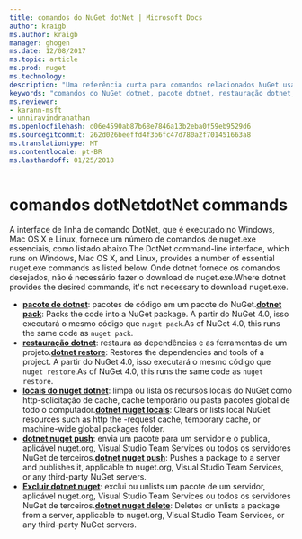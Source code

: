 ```yaml
---
title: comandos do NuGet dotNet | Microsoft Docs
author: kraigb
ms.author: kraigb
manager: ghogen
ms.date: 12/08/2017
ms.topic: article
ms.prod: nuget
ms.technology: 
description: "Uma referência curta para comandos relacionados NuGet usando a interface de linha de comando dotnet."
keywords: "comandos do NuGet dotnet, pacote dotnet, restauração dotnet, dotnet nuget locais, dotnet nuget push, dotnet nuget delete"
ms.reviewer:
- karann-msft
- unniravindranathan
ms.openlocfilehash: d06e4590ab87b68e7846a13b2eba0f59eb9529d6
ms.sourcegitcommit: 262d026beeffd4f3b6fc47d780a2f701451663a8
ms.translationtype: MT
ms.contentlocale: pt-BR
ms.lasthandoff: 01/25/2018
---
```

# <a name="dotnet-commands"></a><span data-ttu-id="8ca0d-104">comandos dotNet</span><span class="sxs-lookup"><span data-stu-id="8ca0d-104">dotNet commands</span></span>

<span data-ttu-id="8ca0d-105">A interface de linha de comando DotNet, que é executado no Windows, Mac OS X e Linux, fornece um número de comandos de nuget.exe essenciais, como listado abaixo.</span><span class="sxs-lookup"><span data-stu-id="8ca0d-105">The DotNet command-line interface, which runs on Windows, Mac OS X, and Linux, provides a number of essential nuget.exe commands as listed below.</span></span> <span data-ttu-id="8ca0d-106">Onde dotnet fornece os comandos desejados, não é necessário fazer o download de nuget.exe.</span><span class="sxs-lookup"><span data-stu-id="8ca0d-106">Where dotnet provides the desired commands, it's not necessary to download nuget.exe.</span></span>

- <span data-ttu-id="8ca0d-107">[**pacote de dotnet**](/dotnet/core/tools/dotnet-pack?tabs=netcore2x): pacotes de código em um pacote do NuGet.</span><span class="sxs-lookup"><span data-stu-id="8ca0d-107">[**dotnet pack**](/dotnet/core/tools/dotnet-pack?tabs=netcore2x): Packs the code into a NuGet package.</span></span> <span data-ttu-id="8ca0d-108">A partir do NuGet 4.0, isso executará o mesmo código que `nuget pack`.</span><span class="sxs-lookup"><span data-stu-id="8ca0d-108">As of NuGet 4.0, this runs the same code as `nuget pack`.</span></span>
- <span data-ttu-id="8ca0d-109">[**restauração dotnet**](/dotnet/core/tools/dotnet-restore?tabs=netcore2x): restaura as dependências e as ferramentas de um projeto.</span><span class="sxs-lookup"><span data-stu-id="8ca0d-109">[**dotnet restore**](/dotnet/core/tools/dotnet-restore?tabs=netcore2x): Restores the dependencies and tools of a project.</span></span> <span data-ttu-id="8ca0d-110">A partir do NuGet 4.0, isso executará o mesmo código que `nuget restore`.</span><span class="sxs-lookup"><span data-stu-id="8ca0d-110">As of NuGet 4.0, this runs the same code as `nuget restore`.</span></span>
- <span data-ttu-id="8ca0d-111">[**locais do nuget dotnet**](/dotnet/core/tools/dotnet-nuget-locals): limpa ou lista os recursos locais do NuGet como http-solicitação de cache, cache temporário ou pasta pacotes global de todo o computador.</span><span class="sxs-lookup"><span data-stu-id="8ca0d-111">[**dotnet nuget locals**](/dotnet/core/tools/dotnet-nuget-locals): Clears or lists local NuGet resources such as http the -request cache, temporary cache, or machine-wide global packages folder.</span></span>
- <span data-ttu-id="8ca0d-112">[**dotnet nuget push**](/dotnet/core/tools/dotnet-nuget-push): envia um pacote para um servidor e o publica, aplicável nuget.org, Visual Studio Team Services ou todos os servidores NuGet de terceiros.</span><span class="sxs-lookup"><span data-stu-id="8ca0d-112">[**dotnet nuget push**](/dotnet/core/tools/dotnet-nuget-push): Pushes a package to a server and publishes it, applicable to nuget.org, Visual Studio Team Services, or any third-party NuGet servers.</span></span>
- <span data-ttu-id="8ca0d-113">[**Excluir dotnet nuget**](/dotnet/core/tools/dotnet-nuget-delete): exclui ou unlists um pacote de um servidor, aplicável nuget.org, Visual Studio Team Services ou todos os servidores NuGet de terceiros.</span><span class="sxs-lookup"><span data-stu-id="8ca0d-113">[**dotnet nuget delete**](/dotnet/core/tools/dotnet-nuget-delete): Deletes or unlists a package from a  server, applicable to nuget.org, Visual Studio Team Services, or any third-party NuGet servers.</span></span>
